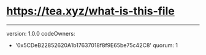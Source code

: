 # https://tea.xyz/what-is-this-file
---
version: 1.0.0
codeOwners:
  - '0x5CDeB22852620A1b17637018f8f9E65be75c42C8'
quorum: 1
